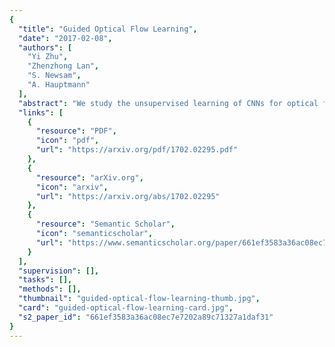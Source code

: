 ```yaml
---
{
  "title": "Guided Optical Flow Learning",
  "date": "2017-02-08",
  "authors": [
    "Yi Zhu",
    "Zhenzhong Lan",
    "S. Newsam",
    "A. Hauptmann"
  ],
  "abstract": "We study the unsupervised learning of CNNs for optical flow estimation using proxy ground truth data. Supervised CNNs, due to their immense learning capacity, have shown superior performance on a range of computer vision problems including optical flow prediction. They however require the ground truth flow which is usually not accessible except on limited synthetic data. Without the guidance of ground truth optical flow, unsupervised CNNs often perform worse as they are naturally ill-conditioned. We therefore propose a novel framework in which proxy ground truth data generated from classical approaches is used to guide the CNN learning. The models are further refined in an unsupervised fashion using an image reconstruction loss. Our guided learning approach is competitive with or superior to state-of-the-art approaches on three standard benchmark datasets yet is completely unsupervised and can run in real time.",
  "links": [
    {
      "resource": "PDF",
      "icon": "pdf",
      "url": "https://arxiv.org/pdf/1702.02295.pdf"
    },
    {
      "resource": "arXiv.org",
      "icon": "arxiv",
      "url": "https://arxiv.org/abs/1702.02295"
    },
    {
      "resource": "Semantic Scholar",
      "icon": "semanticscholar",
      "url": "https://www.semanticscholar.org/paper/661ef3583a36ac08ec7e7202a89c71327a1daf31"
    }
  ],
  "supervision": [],
  "tasks": [],
  "methods": [],
  "thumbnail": "guided-optical-flow-learning-thumb.jpg",
  "card": "guided-optical-flow-learning-card.jpg",
  "s2_paper_id": "661ef3583a36ac08ec7e7202a89c71327a1daf31"
}
---
```


